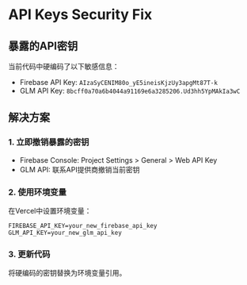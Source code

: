 # API Keys Security Fix

## 暴露的API密钥
当前代码中硬编码了以下敏感信息：
- Firebase API Key: `AIzaSyCENIM80o_yE5ineisKjzUy3apgMt87T-k`
- GLM API Key: `8bcff0a70a6b4044a91169e6a3285206.Ud3hh5YpMAkIa3wC`

## 解决方案

### 1. 立即撤销暴露的密钥
- Firebase Console: Project Settings > General > Web API Key
- GLM API: 联系API提供商撤销当前密钥

### 2. 使用环境变量
在Vercel中设置环境变量：
```
FIREBASE_API_KEY=your_new_firebase_api_key
GLM_API_KEY=your_new_glm_api_key
```

### 3. 更新代码
将硬编码的密钥替换为环境变量引用。